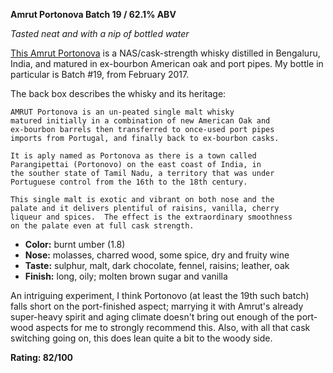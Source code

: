**Amrut Portonova Batch 19 / 62.1% ABV**

*Tasted neat and with a nip of bottled water*

[This Amrut Portonova](https://www.whiskybase.com/whiskies/whisky/28390/amrut-portonova) is a NAS/cask-strength whisky distilled in Bengaluru, India, and matured in ex-bourbon American oak and port pipes.  My bottle in particular is Batch #19, from February 2017.

The back box describes the whisky and its heritage:

    AMRUT Portonova is an un-peated single malt whisky
    matured initially in a combination of new American Oak and
    ex-bourbon barrels then transferred to once-used port pipes
    imports from Portugal, and finally back to ex-bourbon casks.

    It is aply named as Portonova as there is a town called
    Parangipettai (Portonovo) on the east coast of India, in
    the souther state of Tamil Nadu, a territory that was under
    Portuguese control from the 16th to the 18th century.

    This single malt is exotic and vibrant on both nose and the
    palate and it delivers plentiful of raisins, vanilla, cherry
    liqueur and spices.  The effect is the extraordinary smoothness
    on the palate even at full cask strength.

* **Color:** burnt umber (1.8)
* **Nose:** molasses, charred wood, some spice, dry and fruity wine
* **Taste:** sulphur, malt, dark chocolate, fennel, raisins; leather, oak
* **Finish:** long, oily; molten brown sugar and vanilla

An intriguing experiment, I think Portonovo (at least the 19th such batch) falls short on the port-finished aspect; marrying it with Amrut's already super-heavy spirit and aging climate doesn't bring out enough of the port-wood aspects for me to strongly recommend this.  Also, with all that cask switching going on, this does lean quite a bit to the woody side.

**Rating: 82/100**